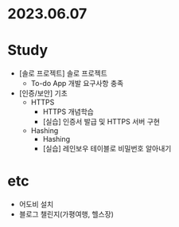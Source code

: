 # 2023.06.07

# Study
* [솔로 프로젝트] 솔로 프로젝트
  * To-do App 개발 요구사항 충족
* [인증/보안] 기초
  * HTTPS
    * HTTPS 개념학습
    * [실습] 인증서 발급 및 HTTPS 서버 구현
  * Hashing
    * Hashing
    * [실습] 레인보우 테이블로 비밀번호 알아내기
# etc
* 어도비 설치
* 블로그 챌린지(가평여행, 헬스장)
